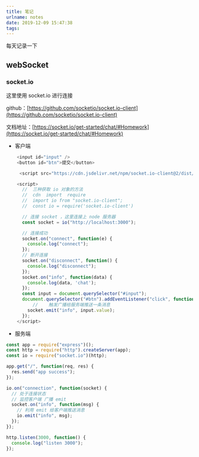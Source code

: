 ```yaml
---
title: 笔记
urlname: notes
date: 2019-12-09 15:47:38
tags:
---
```


每天记录一下

<!-- more -->

## webSocket

### socket.io

这里使用 socket.io 进行连接

github：[https://github.com/socketio/socket.io-client](https://github.com/socketio/socket.io-client)

文档地址：[https://socket.io/get-started/chat/#Homework](https://socket.io/get-started/chat/#Homework)

- 客户端

```js
    <input id="input" />
    <button id="btn">提交</button>

     <script src="https://cdn.jsdelivr.net/npm/socket.io-client@2/dist/socket.io.js"></script>

    <script>
      //  三种获取 io 对象的方法
      //  cdn  import  require
      //  import io from "socket.io-client";
      //  const io = require('socket.io-client')

      // 连接 socket ，这里连接上 node 服务器
      const socket = io("http://localhost:3000");

      // 连接成功
      socket.on("connect", function(e) {
        console.log("connect");
      });
      // 断开连接
      socket.on("disconnect", function() {
        console.log("disconnect");
      });
      socket.on("info", function(data) {
        console.log(data, 'chat');
      });
      const input = document.querySelector("#input");
      document.querySelector("#btn").addEventListener("click", function(e) {
          //    触发广播给服务端推送一条消息
        socket.emit("info", input.value);
      });
    </script>
```

- 服务端

```js
const app = require("express")();
const http = require("http").createServer(app);
const io = require("socket.io")(http);

app.get("/", function(req, res) {
  res.send("app success");
});

io.on("connection", function(socket) {
  // 处于连接状态
  // 监控客户端 广播 emit
  socket.on("info", function(msg) {
    // 利用 emit 给客户端推送消息
    io.emit("info", msg);
  });
});

http.listen(3000, function() {
  console.log("listen 3000");
});
```
